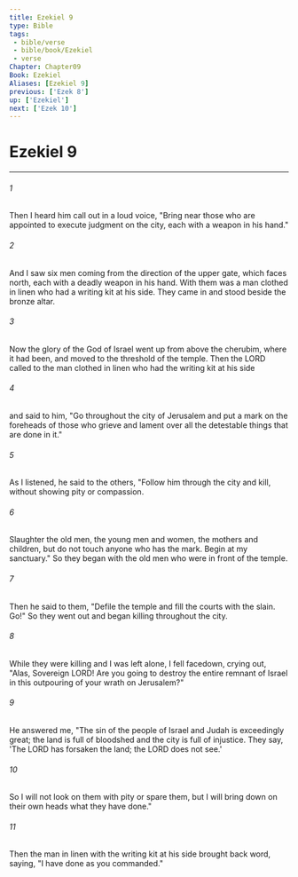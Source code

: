 ```yaml
---
title: Ezekiel 9
type: Bible
tags:
 - bible/verse
 - bible/book/Ezekiel
 - verse
Chapter: Chapter09
Book: Ezekiel
Aliases: [Ezekiel 9]
previous: ['Ezek 8']
up: ['Ezekiel']
next: ['Ezek 10']
---
```

# Ezekiel 9

***


###### 1 
Then I heard him call out in a loud voice, "Bring near those who are appointed to execute judgment on the city, each with a weapon in his hand." 

###### 2 
And I saw six men coming from the direction of the upper gate, which faces north, each with a deadly weapon in his hand. With them was a man clothed in linen who had a writing kit at his side. They came in and stood beside the bronze altar. 

###### 3 
Now the glory of the God of Israel went up from above the cherubim, where it had been, and moved to the threshold of the temple. Then the LORD called to the man clothed in linen who had the writing kit at his side 

###### 4 
and said to him, "Go throughout the city of Jerusalem and put a mark on the foreheads of those who grieve and lament over all the detestable things that are done in it." 

###### 5 
As I listened, he said to the others, "Follow him through the city and kill, without showing pity or compassion. 

###### 6 
Slaughter the old men, the young men and women, the mothers and children, but do not touch anyone who has the mark. Begin at my sanctuary." So they began with the old men who were in front of the temple. 

###### 7 
Then he said to them, "Defile the temple and fill the courts with the slain. Go!" So they went out and began killing throughout the city. 

###### 8 
While they were killing and I was left alone, I fell facedown, crying out, "Alas, Sovereign LORD! Are you going to destroy the entire remnant of Israel in this outpouring of your wrath on Jerusalem?" 

###### 9 
He answered me, "The sin of the people of Israel and Judah is exceedingly great; the land is full of bloodshed and the city is full of injustice. They say, 'The LORD has forsaken the land; the LORD does not see.' 

###### 10 
So I will not look on them with pity or spare them, but I will bring down on their own heads what they have done." 

###### 11 
Then the man in linen with the writing kit at his side brought back word, saying, "I have done as you commanded." 
